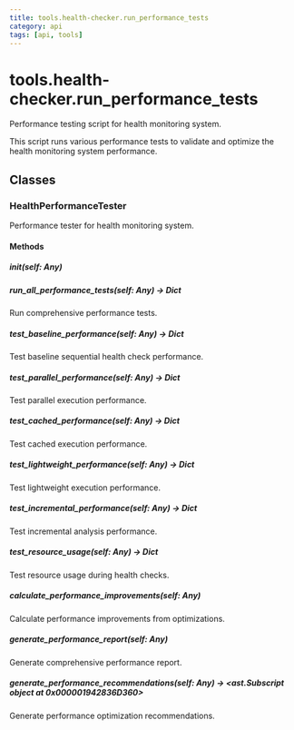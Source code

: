 ```yaml
---
title: tools.health-checker.run_performance_tests
category: api
tags: [api, tools]
---
```


# tools.health-checker.run_performance_tests

Performance testing script for health monitoring system.

This script runs various performance tests to validate and optimize
the health monitoring system performance.

## Classes

### HealthPerformanceTester

Performance tester for health monitoring system.

#### Methods

##### __init__(self: Any)



##### run_all_performance_tests(self: Any) -> Dict

Run comprehensive performance tests.

##### test_baseline_performance(self: Any) -> Dict

Test baseline sequential health check performance.

##### test_parallel_performance(self: Any) -> Dict

Test parallel execution performance.

##### test_cached_performance(self: Any) -> Dict

Test cached execution performance.

##### test_lightweight_performance(self: Any) -> Dict

Test lightweight execution performance.

##### test_incremental_performance(self: Any) -> Dict

Test incremental analysis performance.

##### test_resource_usage(self: Any) -> Dict

Test resource usage during health checks.

##### calculate_performance_improvements(self: Any)

Calculate performance improvements from optimizations.

##### generate_performance_report(self: Any)

Generate comprehensive performance report.

##### generate_performance_recommendations(self: Any) -> <ast.Subscript object at 0x000001942836D360>

Generate performance optimization recommendations.

